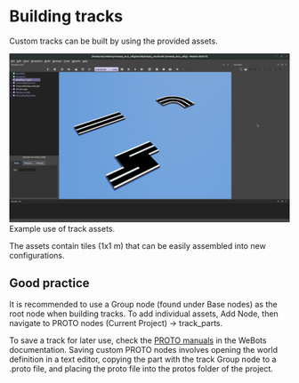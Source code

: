 # Building tracks

Custom tracks can be built by using the provided assets.

![track_assets](img/track_assets.png)
Example use of track assets.

The assets contain tiles (1x1 m) that can be easily assembled into new configurations.

## Good practice

It is recommended to use a Group node (found under Base nodes) as the root node when building tracks. To add individual assets, Add Node, then navigate to PROTO nodes (Current Project) -> track_parts.

To save a track for later use, check the [PROTO manuals](https://cyberbotics.com/doc/reference/proto) in the WeBots documentation. Saving custom PROTO nodes involves opening the world definition in a text editor, copying the part with the track Group node to a .proto file, and placing the proto file into the protos folder of the project.

